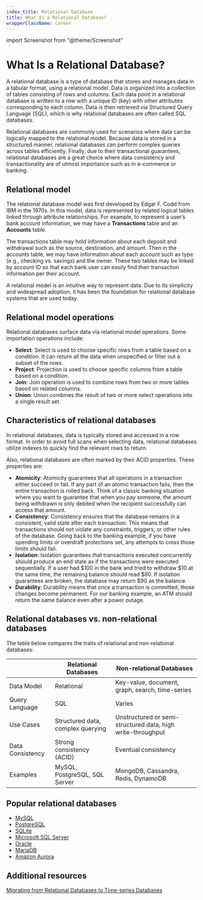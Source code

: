 ```yaml
---
index_title: Relational Database
title: What Is a Relational Database?
wrapperClassName: career
---
```


import Screenshot from "@theme/Screenshot"

# What Is a Relational Database?

A relational database is a type of database that stores and manages data in a
tabular format, using a relational model. Data is organized into a collection of
tables consisting of rows and columns. Each data point in a relational database
is written to a row with a unique ID (key) with other attributes corresponding
to each column. Data is then retrieved via Structured Query Language (SQL),
which is why relational databases are often called SQL databases.

<Screenshot
  alt="Diagram showing an example of a relational database with data in the Transaction table mapped to the Product table and the Customer table."
  height={342}
  src="/img/glossary/relational-database/relational-database.webp"
  width={770}
  title="Example of a relational database: the data in the Transaction table is mapped to the Product table and the Customer table."
/>

Relational databases are commonly used for scenarios where data can be logically
mapped to the relational model. Because data is stored in a structured manner,
relational databases can perform complex queries across tables efficiently.
Finally, due to their transactional guarantees, relational databases are a great
choice where data consistency and transactionality are of utmost importance such
as in e-commerce or banking.

## Relational model

The relational database model was first developed by Edgar F. Codd from IBM in
the 1970s. In this model, data is represented by related logical tables linked
through attribute relationships. For example, to represent a user’s bank account
information, we may have a **Transactions** table and an **Accounts** table.

The transactions table may hold information about each deposit and withdrawal
such as the source, destination, and amount. Then in the accounts table, we may
have information about each account such as type (e.g., checking vs. savings)
and the owner. These two tables may be linked by account ID so that each bank
user can easily find their transaction information per their account.

A relational model is an intuitive way to represent data. Due to its simplicity
and widespread adoption, it has been the foundation for relational database
systems that are used today.

## Relational model operations

Relational databases surface data via relational model operations. Some
importation operations include:

- **Select**: Select is used to choose specific rows from a table based on a
  condition. It can return all the data when unspecified or filter out a subset
  of the rows.
- **Project**: Projection is used to choose specific columns from a table based
  on a condition.
- **Join**: Join operation is used to combine rows from two or more tables based
  on related columns.
- **Union**: Union combines the result of two or more select operations into a
  single result set.

## Characteristics of relational databases

In relational databases, data is typically stored and accessed in a row format.
In order to avoid full scans when selecting data, relational databases utilize
indexes to quickly find the relevant rows to return.

Also, relational databases are often marked by their ACID properties. These
properties are:

- **Atomicity**: Atomicity guarantees that all operations in a transaction
  either succeed or fail. If any part of an atomic transaction fails, then the
  entire transaction is rolled back. Think of a classic banking situation where
  you want to guarantee that when you pay someone, the amount being withdrawn is
  only debited when the recipient successfully can access that amount.
- **Consistency**: Consistency ensures that the database remains in a
  consistent, valid state after each transaction. This means that transactions
  should not violate any constraints, triggers, or other rules of the database.
  Going back to the banking example, if you have spending limits or overdraft
  protections set, any attempts to cross those limits should fail.
- **Isolation**: Isolation guarantees that transactions executed concurrently
  should produce an end state as if the transactions were executed sequentially.
  If a user had $100 in the bank and tried to withdraw $10 at the same time, the
  remaining balance should read
  $80. If isolation guarantees are broken, the database may return $90 as the
  balance.
- **Durability**: Durability means that once a transaction is committed, those
  changes become permanent. For our banking example, an ATM should return the
  same balance even after a power outage.

## Relational databases vs. non-relational databases

The table below compares the traits of relational and non-relational databases:

|                  | Relational Databases              | Non-relational Databases                                    |
| ---------------- | --------------------------------- | ----------------------------------------------------------- |
| Data Model       | Relational                        | Key-value, document, graph, search, time-series             |
| Query Language   | SQL                               | Varies                                                      |
| Use Cases        | Structured data, complex querying | Unstructured or semi-structured data, high write-throughput |
| Data Consistency | Strong consistency (ACID)         | Eventual consistency                                        |
| Examples         | MySQL, PostgreSQL, SQL Server     | MongoDB, Cassandra, Redis, DynamoDB                         |

## Popular relational databases

- [MySQL](https://www.mysql.com)
- [PostgreSQL](https://www.postgresql.org)
- [SQLite](https://www.sqlite.org/index.html)
- [Microsoft SQL Server](https://www.microsoft.com/en-GB/sql-server/sql-server-downloads)
- [Oracle](https://www.oracle.com/)
- [MariaDB](https://mariadb.org/)
- [Amazon Aurora](https://aws.amazon.com/rds/aurora/)

## Additional resources

[Migrating from Relational Databases to Time-series Databases](https://itnext.io/migrating-from-relational-databases-to-time-series-databases-9f059a3e34cb)

